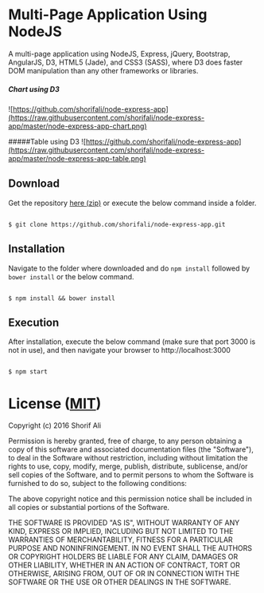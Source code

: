 # Multi-Page Application Using NodeJS

A multi-page application using NodeJS, Express, jQuery, Bootstrap, AngularJS, D3, HTML5 (Jade), and CSS3 (SASS), where D3 does faster DOM manipulation than any other frameworks or libraries.

##### Chart using D3
![https://github.com/shorifali/node-express-app](https://raw.githubusercontent.com/shorifali/node-express-app/master/node-express-app-chart.png)

#####Table using D3
![https://github.com/shorifali/node-express-app](https://raw.githubusercontent.com/shorifali/node-express-app/master/node-express-app-table.png)

## Download

Get the repository [here (zip)](https://github.com/shorifali/node-express-app/archive/master.zip) or execute the below command inside a folder.

```

$ git clone https://github.com/shorifali/node-express-app.git

```


## Installation

Navigate to the folder where downloaded and do `npm install` followed by `bower install` or the below command.

```

$ npm install && bower install

```

## Execution

After installation, execute the below command (make sure that port 3000 is not in use), and then navigate your browser to http://localhost:3000

```

$ npm start

```

# License ([MIT](https://opensource.org/licenses/MIT))


Copyright (c) 2016 Shorif Ali

Permission is hereby granted, free of charge, to any person obtaining a copy of this software and associated documentation files (the "Software"), to deal in the Software without restriction, including without limitation the rights to use, copy, modify, merge, publish, distribute, sublicense, and/or sell copies of the Software, and to permit persons to whom the Software is furnished to do so, subject to the following conditions:

The above copyright notice and this permission notice shall be included in all copies or substantial portions of the Software.

THE SOFTWARE IS PROVIDED "AS IS", WITHOUT WARRANTY OF ANY KIND, EXPRESS OR IMPLIED, INCLUDING BUT NOT LIMITED TO THE WARRANTIES OF MERCHANTABILITY, FITNESS FOR A PARTICULAR PURPOSE AND NONINFRINGEMENT. IN NO EVENT SHALL THE AUTHORS OR COPYRIGHT HOLDERS BE LIABLE FOR ANY CLAIM, DAMAGES OR OTHER LIABILITY, WHETHER IN AN ACTION OF CONTRACT, TORT OR OTHERWISE, ARISING FROM, OUT OF OR IN CONNECTION WITH THE SOFTWARE OR THE USE OR OTHER DEALINGS IN THE SOFTWARE.
